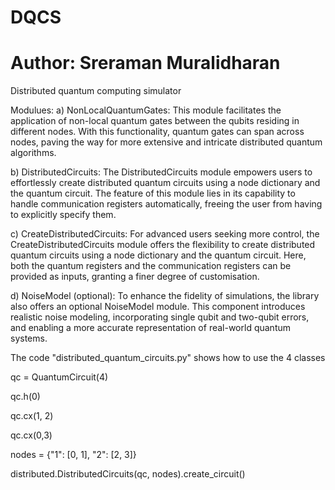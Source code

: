 # DQCS
# Author: Sreraman Muralidharan
Distributed quantum computing simulator

Modulues: 
a) NonLocalQuantumGates:
This module facilitates the application of non-local quantum gates between the qubits residing in different nodes. With this functionality, quantum gates can span across nodes, paving the way for more extensive and intricate distributed quantum algorithms.

b) DistributedCircuits:
The DistributedCircuits module empowers users to effortlessly create distributed quantum circuits using a node dictionary and the quantum circuit. The feature of this module lies in its capability to handle communication registers automatically, freeing the user from having to explicitly specify them.

c) CreateDistributedCircuits:
For advanced users seeking more control, the CreateDistributedCircuits module offers the flexibility to create distributed quantum circuits using a node dictionary and the quantum circuit. Here, both the quantum registers and the communication registers can be provided as inputs, granting a finer degree of customisation.

d) NoiseModel (optional):
To enhance the fidelity of simulations, the library also offers an optional NoiseModel module. This component introduces realistic noise modeling, incorporating single qubit and two-qubit errors, and enabling a more accurate representation of real-world quantum systems.

The code "distributed_quantum_circuits.py" shows how to use the 4 classes

qc = QuantumCircuit(4)

qc.h(0)

qc.cx(1, 2)

qc.cx(0,3)

nodes = {"1": [0, 1], "2": [2, 3]}

distributed.DistributedCircuits(qc, nodes).create_circuit()

